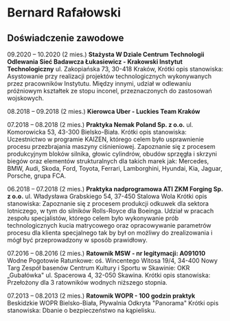 # Bernard Rafałowski

## Doświadczenie zawodowe

09.2020 – 10.2020 (2 mies.)
**Stażysta W Dziale Centrum Technologii Odlewania
Sieć Badawcza Łukasiewicz - Krakowski Instytut Technologiczny**
ul. Zakopiańska 73, 30-418 Kraków,
Krótki opis stanowiska:
Asystowanie przy realizacji projektów technologicznych wykonywanych przez
pracowników Instytutu. Między innymi, udział w odlewaniu próżniowym
kształtek ze stopu inconel, przeznaczonych do zastosowań wojskowych.

08.2018 – 09.2018 (2 mies.)
**Kierowca Uber - Luckies Team Kraków**

07.2018 – 08.2018 (2 mies.)
**Praktyka Nemak Poland Sp. z o.o.**
ul. Komorowicka 53, 43-300 Bielsko-Biała.
Krótki opis stanowiska:
Uczestnictwo w programie KAIZEN, którego celem było usprawnienie procesu
przezbrajania maszyny ciśnieniowej.
Zapoznanie się z procesem produkcyjnym bloków silnika, głowic cylindrów,
obudów sprzęgła i skrzyni biegów oraz elementów strukturalnych dla takich
marek jak: Mercedes, BMW, Audi, Skoda, Ford, Toyota, Ferrari, Lamborghini,
Hyundai, Kia, Jaguar, Porsche, grupa FCA.

06.2018 – 07.2018 (2 mies.)
**Praktyka nadprogramowa ATI ZKM Forging Sp. z o.o.**
ul. Władysława Grabskiego 54, 37-450 Stalowa Wola
Krótki opis stanowiska:
Zapoznanie się z procesem produkcji odkuwek dla sektora lotniczego, w tym do
silników Rolls-Royce dla Boeinga.
Udział w pracach zespołu specjalistów, którego celem było wykonywanie prób technologicznych kucia matrycowego oraz opracowywanie parametrów procesu dla klienta specjalnego tak by był on możliwy do zrealizowania i mógł być przeprowadzony w sposób prawidłowy.

07.2016 – 08.2016 (2 mies.)
**Ratownik MSW - nr legitymacji: A091010**
Wodne Pogotowie Ratunkowe: oś. Wincentego Witosa 19/4, 34-400 Nowy Targ
Zespół basenów Centrum Kultury i Sportu w Skawinie: OKR „Gubałówka" ul.
Spacerowa 4, 32-050 Skawina.
Krótki opis stanowiska:
Przełożony dla 3 ratowników wodnych niższego stopnia.

07.2013 – 08.2013 (2 mies.)
**Ratownik WOPR - 100 godzin praktyk**
Beskidzkie WOPR Bielsko-Biała, Pływalnia Odkryta "Panorama"
Krótki opis stanowiska:
Dbanie o bezpieczeństwo na kąpielisku.
